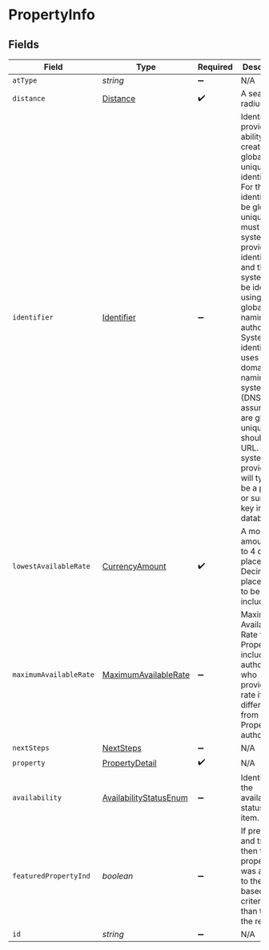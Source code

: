 # PropertyInfo


## Fields

| Field                                                                                                                                                                                                                                                                                                                                                                                                                               | Type                                                                                                                                                                                                                                                                                                                                                                                                                                | Required                                                                                                                                                                                                                                                                                                                                                                                                                            | Description                                                                                                                                                                                                                                                                                                                                                                                                                         |
| ----------------------------------------------------------------------------------------------------------------------------------------------------------------------------------------------------------------------------------------------------------------------------------------------------------------------------------------------------------------------------------------------------------------------------------- | ----------------------------------------------------------------------------------------------------------------------------------------------------------------------------------------------------------------------------------------------------------------------------------------------------------------------------------------------------------------------------------------------------------------------------------- | ----------------------------------------------------------------------------------------------------------------------------------------------------------------------------------------------------------------------------------------------------------------------------------------------------------------------------------------------------------------------------------------------------------------------------------- | ----------------------------------------------------------------------------------------------------------------------------------------------------------------------------------------------------------------------------------------------------------------------------------------------------------------------------------------------------------------------------------------------------------------------------------- |
| `atType`                                                                                                                                                                                                                                                                                                                                                                                                                            | *string*                                                                                                                                                                                                                                                                                                                                                                                                                            | :heavy_minus_sign:                                                                                                                                                                                                                                                                                                                                                                                                                  | N/A                                                                                                                                                                                                                                                                                                                                                                                                                                 |
| `distance`                                                                                                                                                                                                                                                                                                                                                                                                                          | [Distance](../../models/shared/distance.md)                                                                                                                                                                                                                                                                                                                                                                                         | :heavy_check_mark:                                                                                                                                                                                                                                                                                                                                                                                                                  | A search radius                                                                                                                                                                                                                                                                                                                                                                                                                     |
| `identifier`                                                                                                                                                                                                                                                                                                                                                                                                                        | [Identifier](../../models/shared/identifier.md)                                                                                                                                                                                                                                                                                                                                                                                     | :heavy_minus_sign:                                                                                                                                                                                                                                                                                                                                                                                                                  | Identifier provides the ability to create a globally unique identifier. For the identifier to be globally unique it must have a system provided identifier and the system must be identified using a global naming authority. System identification uses the domain naming system (DNS) to assure they are globally unique and should be an URL. The system provided ID will typically be a primary or surrogate key in a database. |
| `lowestAvailableRate`                                                                                                                                                                                                                                                                                                                                                                                                               | [CurrencyAmount](../../models/shared/currencyamount.md)                                                                                                                                                                                                                                                                                                                                                                             | :heavy_check_mark:                                                                                                                                                                                                                                                                                                                                                                                                                  | A monetary amount, up to 4 decimal places. Decimal place needs to be included.                                                                                                                                                                                                                                                                                                                                                      |
| `maximumAvailableRate`                                                                                                                                                                                                                                                                                                                                                                                                              | [MaximumAvailableRate](../../models/shared/maximumavailablerate.md)                                                                                                                                                                                                                                                                                                                                                                 | :heavy_minus_sign:                                                                                                                                                                                                                                                                                                                                                                                                                  | Maximum Available Rate for this Property, including the authority who provided the rate if it is different from the PropertyInfo authority.                                                                                                                                                                                                                                                                                         |
| `nextSteps`                                                                                                                                                                                                                                                                                                                                                                                                                         | [NextSteps](../../models/shared/nextsteps.md)                                                                                                                                                                                                                                                                                                                                                                                       | :heavy_minus_sign:                                                                                                                                                                                                                                                                                                                                                                                                                  | N/A                                                                                                                                                                                                                                                                                                                                                                                                                                 |
| `property`                                                                                                                                                                                                                                                                                                                                                                                                                          | [PropertyDetail](../../models/shared/propertydetail.md)                                                                                                                                                                                                                                                                                                                                                                             | :heavy_check_mark:                                                                                                                                                                                                                                                                                                                                                                                                                  | N/A                                                                                                                                                                                                                                                                                                                                                                                                                                 |
| `availability`                                                                                                                                                                                                                                                                                                                                                                                                                      | [AvailabilityStatusEnum](../../models/shared/availabilitystatusenum.md)                                                                                                                                                                                                                                                                                                                                                             | :heavy_minus_sign:                                                                                                                                                                                                                                                                                                                                                                                                                  | Identifies the availability status of an item.                                                                                                                                                                                                                                                                                                                                                                                      |
| `featuredPropertyInd`                                                                                                                                                                                                                                                                                                                                                                                                               | *boolean*                                                                                                                                                                                                                                                                                                                                                                                                                           | :heavy_minus_sign:                                                                                                                                                                                                                                                                                                                                                                                                                  | If present and true then this property was added to the list based on criteria other than those in the request                                                                                                                                                                                                                                                                                                                      |
| `id`                                                                                                                                                                                                                                                                                                                                                                                                                                | *string*                                                                                                                                                                                                                                                                                                                                                                                                                            | :heavy_minus_sign:                                                                                                                                                                                                                                                                                                                                                                                                                  | N/A                                                                                                                                                                                                                                                                                                                                                                                                                                 |